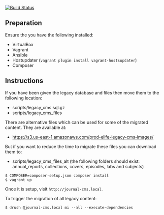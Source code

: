 [![Build Status](https://travis-ci.org/elifesciences/journal-cms.svg?branch=develop)](https://travis-ci.org/elifesciences/journal-cms)

## Preparation

Ensure the you have the following installed:

- VirtualBox
- Vagrant
- Ansible
- Hostupdater (`vagrant plugin install vagrant-hostsupdater`)
- Composer

## Instructions

If you have been given the legacy database and files then move them to the following location:

- scripts/legacy_cms.sql.gz
- scripts/legacy_cms_files

There are alternative files which can be used for some of the migrated content. They are available at:

- https://s3.us-east-1.amazonaws.com/prod-elife-legacy-cms-images/

But if you want to reduce the time to migrate these files you can download them to:

- scripts/legacy_cms_files_alt (the following folders should exist: annual_reports, collections, covers, episodes, labs and subjects)

```
$ COMPOSER=composer-setup.json composer install
$ vagrant up
``` 


Once it is setup, visit `http://journal-cms.local`.

To trigger the migration of all legacy content:

```
$ drush @journal-cms.local mi --all --execute-dependencies
```
